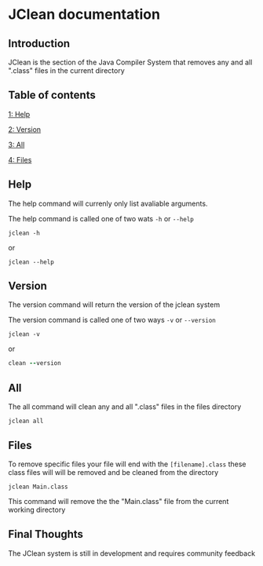 # JClean documentation

## Introduction
JClean is the section of the Java Compiler System that removes any and all ".class" files in the current directory

## Table of contents
[1: Help](#help)

[2: Version](#version)

[3: All](#all)

[4: Files](#files)

## Help
The help command will currenly only list avaliable arguments.

The help command is called one of two wats ```-h``` or ```--help```

```
jclean -h
```
or
```
jclean --help
```

## Version
The version command will return the version of the jclean system

The version command is called one of two ways ```-v``` or ```--version```

```
jclean -v
```
or
```j
clean --version
```

## All
The all command will clean any and all ".class" files in the files directory

```
jclean all
```

## Files
To remove specific files your file will end with the ```[filename].class``` these class files will will be removed and be cleaned from the directory
```
jclean Main.class
```
This command will remove the the "Main.class" file from the current working directory


## Final Thoughts
The JClean system is still in development and  requires community feedback
